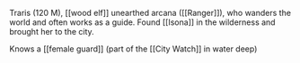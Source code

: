 Traris (120 M), [[wood elf]] unearthed arcana ([[Ranger]]), who wanders the world and often works as a guide. Found [[Isona]] in the wilderness and brought her to the city.

Knows a [[female guard]] (part of the [[City Watch]] in water deep)
